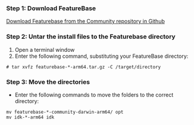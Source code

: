 ### Step 1: Download FeatureBase

[Download Featurebase from the Community repository in Github](https://github.com/FeatureBaseDB/FeatureBase/releases)

### Step 2: Untar the install files to the Featurebase directory

1. Open a terminal window
2. Enter the following command, substituting your FeatureBase directory:

```
# tar xvfz featurebase-*-arm64.tar.gz -C /target/directory
```

### Step 3: Move the directories

* Enter the following commands to move the folders to the correct directory:

```
mv featurebase-*-community-darwin-arm64/ opt
mv idk-*-arm64 idk
```
